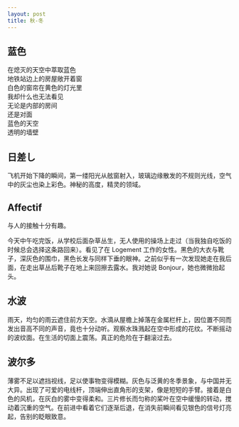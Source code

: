 ```yaml
---
layout: post
title: 秋-冬
---
```

## 蓝色
在熄灭的天空中萃取蓝色  
地铁站边上的房屋敞开着窗  
白色的窗帘在黄色的灯光里  
我却什么也无法看见  
无论是内部的房间  
还是对面  
蓝色的天空  
透明的墙壁  


## 日差し
飞机开始下降的瞬间，第一缕阳光从舷窗射入，玻璃边缘散发的不规则光线，空气中的灰尘也染上彩色。神秘的高度，精灵的领域。


## Affectif
与人的接触十分有趣。

今天中午吃完饭，从学校后面杂草丛生，无人使用的操场上走过（当我独自吃饭的时候总会选择这条路回来）。看见了在 Logement 工作的女性。黑色的大衣与靴子，深灰色的围巾，黑色长发与同样下垂的眼神。之前似乎有一次发现她走在我后面，在走出草丛后靴子在地上来回擦去露水。我对她说 Bonjour，她也微微抬起头。


## 水波
雨天，均匀的雨云遮住前方天空。水滴从屋檐上掉落在金属栏杆上，因位置不同而发出音高不同的声音，竟也十分动听。观察水珠溅起在空中形成的花纹。不断摇动的波纹面。在生活的切面上震荡。真正的危险在于翻滚过去。


## 波尔多
薄雾不足以遮挡视线，足以使事物变得模糊。灰色与泛黄的冬季景象，与中国并无大异。出现了可爱的电线杆，顶端伸出直角形的支架，像是短短的手臂。接着是白色的风机，在灰白的雾中变得柔和。三片修长而匀称的桨叶在空中缓慢的转动，搅动着沉重的空气。在前进中看着它们逐渐后退，在消失前瞬间看见银色的信号灯亮起，告别的眨眼致意。
